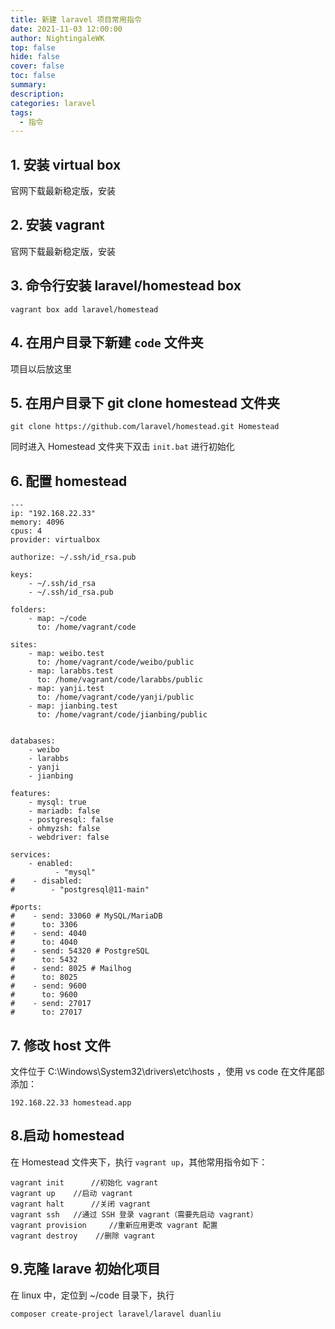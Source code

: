 ```yaml
---
title: 新建 laravel 项目常用指令
date: 2021-11-03 12:00:00
author: NightingaleWK
top: false
hide: false
cover: false
toc: false
summary: 
description: 
categories: laravel
tags:
  - 指令
---
```

## 1. 安装 virtual box
官网下载最新稳定版，安装

## 2. 安装 vagrant
官网下载最新稳定版，安装

## 3. 命令行安装 laravel/homestead box 
```
vagrant box add laravel/homestead
```
## 4. 在用户目录下新建 ``code`` 文件夹
项目以后放这里

## 5. 在用户目录下 git clone homestead 文件夹
```
git clone https://github.com/laravel/homestead.git Homestead
```
同时进入 Homestead 文件夹下双击 ``init.bat`` 进行初始化

## 6. 配置 homestead
```
---
ip: "192.168.22.33"
memory: 4096
cpus: 4
provider: virtualbox

authorize: ~/.ssh/id_rsa.pub

keys:
    - ~/.ssh/id_rsa
    - ~/.ssh/id_rsa.pub

folders:
    - map: ~/code
      to: /home/vagrant/code

sites:
    - map: weibo.test
      to: /home/vagrant/code/weibo/public
    - map: larabbs.test
      to: /home/vagrant/code/larabbs/public
    - map: yanji.test
      to: /home/vagrant/code/yanji/public
    - map: jianbing.test
      to: /home/vagrant/code/jianbing/public


databases:
    - weibo
    - larabbs
    - yanji
    - jianbing

features:
    - mysql: true
    - mariadb: false
    - postgresql: false
    - ohmyzsh: false
    - webdriver: false

services:
    - enabled:
          - "mysql"
#    - disabled:
#        - "postgresql@11-main"

#ports:
#    - send: 33060 # MySQL/MariaDB
#      to: 3306
#    - send: 4040
#      to: 4040
#    - send: 54320 # PostgreSQL
#      to: 5432
#    - send: 8025 # Mailhog
#      to: 8025
#    - send: 9600
#      to: 9600
#    - send: 27017
#      to: 27017

```

## 7. 修改 host 文件
文件位于 C:\Windows\System32\drivers\etc\hosts ，使用 vs code 在文件尾部添加：
```
192.168.22.33 homestead.app
```

## 8.启动 homestead
在 Homestead 文件夹下，执行 ``vagrant up``，其他常用指令如下：
```
vagrant init	  //初始化 vagrant
vagrant up	  //启动 vagrant
vagrant halt	  //关闭 vagrant
vagrant ssh	  //通过 SSH 登录 vagrant（需要先启动 vagrant）
vagrant provision	  //重新应用更改 vagrant 配置
vagrant destroy	   //删除 vagrant
```

## 9.克隆 larave 初始化项目
在 linux 中，定位到 ~/code 目录下，执行
```
composer create-project laravel/laravel duanliu
```